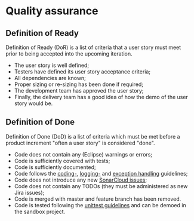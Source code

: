 # Quality assurance

## Definition of Ready

Definition of Ready (DoR) is a list of criteria that a user story must meet prior to being accepted into the upcoming iteration.

* The user story is well defined;
* Testers have defined its user story acceptance criteria;
* All dependencies are known;
* Proper sizing or re-sizing has been done if required;
* The development team has approved the user story;
* Finally, the delivery team has a good idea of how the demo of the user story would be.

## Definition of Done

Definition of Done (DoD) is a list of criteria which must be met before a product increment "often a user story" is considered "done".

* Code does not contain any (Eclipse) warnings or errors;
* Code is sufficiently covered with tests;
* Code is sufficiently documented;
* Code follows the [coding-](coding.md), [logging-](logging.md) and [exception handling](exception-handling.md) guidelines;
* Code does not introduce any new [SonarCloud issues][1];
* Code does not contain any TODOs (they must be administered as new Jira issues);
* Code is merged with master and feature branch has been removed.
* Code is tested following the [unittest guidelines](unittesting.md)  and can be demoed in the sandbox project.

[1]: https://sonarcloud.io/organizations/dotwebstack/projects
